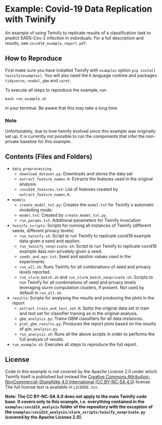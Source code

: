 # Example: Covid-19 Data Replication with Twinify

An example of using Twinify to replicate results of a classification task to predict SARS-Cov-2 infection in individuals. For a full description and results, see `covid19_example_report.pdf`.

## How to Reproduce

First make sure you have installed
Twinify with `examples` option `pip install twinify[examples]`. You will
also need the `R` language runtime and packages `tidyverse`, `readxl`, `gbm` and `caret`.

To execute all steps to reproduce the example, run
```
bash run_example.sh
```

in your terminal. Be aware that this may take a long time.

### Note
Unfortunately, due to how twinify evolved since this example was originally set up, it is currently not possible
to run the components that infer the non-private baseline for this example.

## Contents (Files and Folders)

- `data_preprocessing`
  - `download_dataset.py`: Downloads and stores the data set
  - `extract_feature_names.R`: Extracts the features used in the original analysis.
  - `covid19_features.txt`: List of features created by `extract_feature_names.R`.
- `models`
  - `create_model_txt.py`: Creates the `model.txt` for Twinify`s automatic modelling mode.
  - `model.txt`: Created by `create_model_txt.py`.
  - `run_params.txt`: Additional parameters for Twinify invocation
- `twinify_scripts`: Scripts for running all instances of Twinify (different seeds, different privacy levels)
  - `run_twinify.sh`: Script to run Twinify to replicate covid19 example data given a seed and epsilon.
  - `run_twinify_nonprivate.sh`: Script to run Twinify to replicate covid19 example data non-privately given a seed.
  - `seeds_and_eps.txt`: Seed and epsilon values used in the experiments.
  - `run_all.sh`: Runs Twinify for all combinations of seed and privacy levels reported.
  - `run_slurm_batch.sh` and `run_slurm_batch_nonprivate.sh`: Scripts to run Twinify for all combinations of seed and privacy levels leveraging slurm computation clusters, if present. Not used by default in `run_all.sh`.
- `results`: Scripts for analysing the results and producing the plots in the report
  - `extract_train_and_test_set.R`: Splits the original data set in train and test set for classifier training as in the original analysis.
  - `gbm_analysis.py`: Trains GBM classifiers for all data instances.
  - `plot_gbm_results.py`: Produces the report plots based on the results of `gbm_analysis.py`
  - `run_analysis.sh`: Runs all the above scripts in order to performs the full analysis of results.
- `run_example.sh`: Executes all steps to reproduce the full report.

## License

Code in this example is not covered by the Apache License 2.0 under which Twinify itself is published but instead the [Creative Commons Attribution-NonCommercial-ShareAlike 4.0 International (CC BY-NC-SA 4.0)](https://creativecommons.org/licenses/by-nc-sa/4.0/) license. The full license text is available in `LICENSE.txt`.

**Note: The CC BY-NC-SA 4.0 does not apply to the main Twinify code base. It covers only to this example, i.e. everything contained in the `examples/covid19_analysis` folder of the repository with the exception of the `examples/covid19_analysis/slurm_scripts/twinify_nonprivate.py` (covered by the Apache License 2.0).**